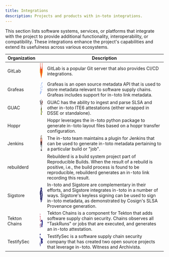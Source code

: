 ```yaml
---
title: Integrations
description: Projects and products with in-toto integrations.
---
```


This section lists software systems, services, or platforms that integrate with the project to provide additional functionality, interoperability, or compatibility. These integrations enhance the project's capabilities and extend its usefulness across various ecosystems.

| Organization  |  | Description |
|------------------|------|-------------|
| GitLab           | <img src="img/Gitlab_logo.png" width="50" height="50">| GitLab is a popular Git server that also provides CI/CD integrations. |
| Grafeas          |<img src="img/Grafeas_logo.png" width="50" height="50">| Grafeas is an open source metadata API that is used to store metadata relevant to software supply chains. Grafeas includes support for in-toto link metadata. |
| GUAC             |<img src="img/Guac_logo.png" width="50" height="50">| GUAC has the ability to ingest and parse SLSA and other in-toto ITE6 attestations (either wrapped in DSSE or standalone). |
| Hoppr            || Hoppr leverages the in-toto python package to generate in-toto layout files based on a hoppr transfer configuration. |
| Jenkins          |<img src="img/Jenkins_logo.png" width="50" height="50">| The in-toto team maintains a plugin for Jenkins that can be used to generate in-toto metadata pertaining to a particular build or "job". |
| rebuilderd       || Rebuilderd is a build system project part of Reproducible Builds. When the result of a rebuild is positive, i.e., the build process is found to be reproducible, rebuilderd generates an in-toto link recording this result. |
| Sigstore         |<img src="img/Sistore_logo.png" width="50" height="50">| In-toto and Sigstore are complementary in their efforts, and Sigstore integrates in-toto in a number of ways. Sigstore's keyless signing can be used to sign in-toto metadata, as demonstrated by Cosign's SLSA Provenance generation. |
| Tekton Chains    | <img src="img/Tekton_logo.png" width="50" height="50">| Tekton Chains is a component for Tekton that adds software supply chain security. Chains observes all "TaskRuns" or jobs that are executed, and generates an in-toto attestation. |
| TestifySec       |<img src="img/Testifysec_logo.svg" width="50" height="50">| TestifySec is a software supply chain security company that has created two open source projects that leverage in-toto. Witness and Archivista. |